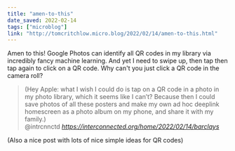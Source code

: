 ```yaml
---
title: "amen-to-this"
date_saved: 2022-02-14
tags: ["microblog"]
link: "http://tomcritchlow.micro.blog/2022/02/14/amen-to-this.html"
---
```

Amen to this! Google Photos can identify all QR codes in my library via incredibly fancy machine learning. And yet I need to swipe up, then tap then tap again to click on a QR code. Why can't you just click a QR code in the camera roll?

<blockquote class="quoteback" darkmode="" data-title="What%20a%20neighbourhood%20bank%20is%2C%202022%20edition" data-author="@intrcnnctd" cite="https://interconnected.org/home/2022/02/14/barclays">
(Hey Apple: what I wish I could do is tap on a QR code in a photo in my photo library, which it seems like I can’t? Because then I could save photos of all these posters and make my own ad hoc deeplink homescreen as a photo album on my phone, and share it with my family.)
<footer>@intrcnnctd <cite><a href="https://interconnected.org/home/2022/02/14/barclays">https://interconnected.org/home/2022/02/14/barclays</a></cite></footer>
</blockquote>
<script note="" src="https://cdn.jsdelivr.net/gh/Blogger-Peer-Review/quotebacks@1/quoteback.js"></script>

(Also a nice post with lots of nice simple ideas for QR codes)
